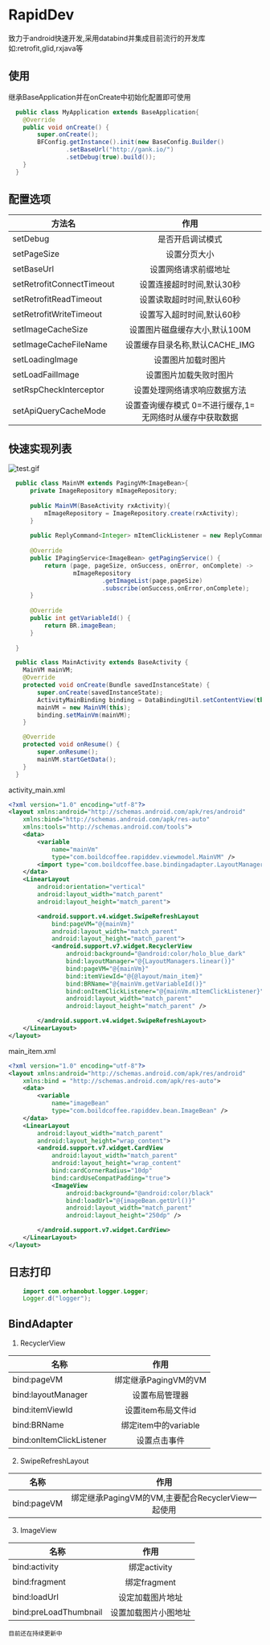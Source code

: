 # RapidDev

  致力于android快速开发,采用databind并集成目前流行的开发库如:retrofit,glid,rxjava等

## 使用

继承BaseApplication并在onCreate中初始化配置即可使用

```java
  public class MyApplication extends BaseApplication{
    @Override
    public void onCreate() {
        super.onCreate();
        BFConfig.getInstance().init(new BaseConfig.Builder()
                .setBaseUrl("http://gank.io/")
                .setDebug(true).build());
    }
  }
```

## 配置选项

| 方法名                     | 作用 |
| -                         | :-:  |
| setDebug                  | 是否开启调试模式 |
| setPageSize               | 设置分页大小 |
| setBaseUrl                | 设置网络请求前缀地址 |
| setRetrofitConnectTimeout | 设置连接超时时间,默认30秒 |
| setRetrofitReadTimeout    | 设置读取超时时间,默认60秒 |
| setRetrofitWriteTimeout   | 设置写入超时时间,默认60秒 |
| setImageCacheSize         | 设置图片磁盘缓存大小,默认100M |
| setImageCacheFileName     | 设置缓存目录名称,默认CACHE_IMG |
| setLoadingImage           | 设置图片加载时图片 |
| setLoadFailImage          | 设置图片加载失败时图片 |
| setRspCheckInterceptor    | 设置处理网络请求响应数据方法 |
| setApiQueryCacheMode      | 设置查询缓存模式 0=不进行缓存,1=无网络时从缓存中获取数据|

## 快速实现列表

![test.gif](
https://github.com/aii1991/AndroidRapidDev/blob/master/app/gif/test.gif)

```java
  public class MainVM extends PagingVM<ImageBean>{
      private ImageRepository mImageRepository;
  
      public MainVM(BaseActivity rxActivity){
          mImageRepository = ImageRepository.create(rxActivity);
      }
  
      public ReplyCommand<Integer> mItemClickListener = new ReplyCommand<>((position) -> Toast.makeText(MyApplication.mInstance,"click position => "+ position,Toast.LENGTH_LONG).show());
  
      @Override
      public IPagingService<ImageBean> getPagingService() {
          return (page, pageSize, onSuccess, onError, onComplete) ->
                  mImageRepository
                          .getImageList(page,pageSize)
                          .subscribe(onSuccess,onError,onComplete);
      }
  
      @Override
      public int getVariableId() {
          return BR.imageBean;
      }
  
  }
```

```java
  public class MainActivity extends BaseActivity {
    MainVM mainVM;
    @Override
    protected void onCreate(Bundle savedInstanceState) {
        super.onCreate(savedInstanceState);
        ActivityMainBinding binding = DataBindingUtil.setContentView(this, R.layout.activity_main);
        mainVM = new MainVM(this);
        binding.setMainVm(mainVM);
    }

    @Override
    protected void onResume() {
        super.onResume();
        mainVM.startGetData();
    }
  }
```

activity_main.xml

```xml
<?xml version="1.0" encoding="utf-8"?>
<layout xmlns:android="http://schemas.android.com/apk/res/android"
    xmlns:bind="http://schemas.android.com/apk/res-auto"
    xmlns:tools="http://schemas.android.com/tools">
    <data>
        <variable
            name="mainVm"
            type="com.boildcoffee.rapiddev.viewmodel.MainVM" />
        <import type="com.boildcoffee.base.bindingadapter.LayoutManagers" />
    </data>
    <LinearLayout
        android:orientation="vertical"
        android:layout_width="match_parent"
        android:layout_height="match_parent">

        <android.support.v4.widget.SwipeRefreshLayout
            bind:pageVM="@{mainVm}"
            android:layout_width="match_parent"
            android:layout_height="match_parent">
            <android.support.v7.widget.RecyclerView
                android:background="@android:color/holo_blue_dark"
                bind:layoutManager="@{LayoutManagers.linear()}"
                bind:pageVM="@{mainVm}"
                bind:itemViewId="@{@layout/main_item}"
                bind:BRName="@{mainVm.getVariableId()}"
                bind:onItemClickListener="@{mainVm.mItemClickListener}"
                android:layout_width="match_parent"
                android:layout_height="match_parent" />

        </android.support.v4.widget.SwipeRefreshLayout>
    </LinearLayout>
</layout>
```

main_item.xml

```xml
<?xml version="1.0" encoding="utf-8"?>
<layout xmlns:android="http://schemas.android.com/apk/res/android"
    xmlns:bind = "http://schemas.android.com/apk/res-auto">
    <data>
        <variable
            name="imageBean"
            type="com.boildcoffee.rapiddev.bean.ImageBean" />
    </data>
    <LinearLayout
        android:layout_width="match_parent"
        android:layout_height="wrap_content">
        <android.support.v7.widget.CardView
            android:layout_width="match_parent"
            android:layout_height="wrap_content"
            bind:cardCornerRadius="10dp"
            bind:cardUseCompatPadding="true">
            <ImageView
                android:background="@android:color/black"
                bind:loadUrl="@{imageBean.getUrl()}"
                android:layout_width="match_parent"
                android:layout_height="250dp" />

        </android.support.v7.widget.CardView>
    </LinearLayout>
</layout>
```

## 日志打印

```java
    import com.orhanobut.logger.Logger;
    Logger.d("logger");
```

## BindAdapter

1. RecyclerView

| 名称                     | 作用 |
| -                        | :-:  |
| bind:pageVM              | 绑定继承PagingVM的VM |
| bind:layoutManager       | 设置布局管理器 |
| bind:itemViewId          | 设置item布局文件id |
| bind:BRName              | 绑定item中的variable |
| bind:onItemClickListener | 设置点击事件 |

2. SwipeRefreshLayout

| 名称                     | 作用 |
| -                        | :-:  |
| bind:pageVM              | 绑定继承PagingVM的VM,主要配合RecyclerView一起使用|

3. ImageView

| 名称                     | 作用  |
| -                        | :-:  |
| bind:activity            | 绑定activity |
| bind:fragment            | 绑定fragment |
| bind:loadUrl             | 设定加载图片地址 |
| bind:preLoadThumbnail    | 设置加载图片小图地址 |

`目前还在持续更新中`
